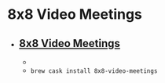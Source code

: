 # 8x8 Video Meetings
- [8x8 Video Meetings](https://8x8.vc/)
  - 
  - 
  - `brew cask install 8x8-video-meetings`
